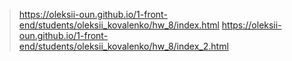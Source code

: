 >https://oleksii-oun.github.io/1-front-end/students/oleksii_kovalenko/hw_8/index.html 
>https://oleksii-oun.github.io/1-front-end/students/oleksii_kovalenko/hw_8/index_2.html

